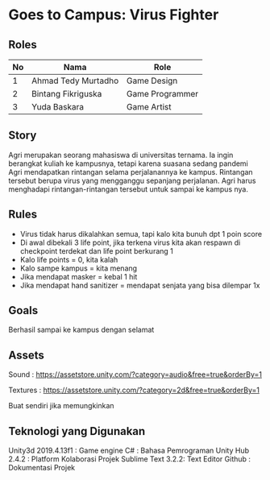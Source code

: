 # Goes to Campus: Virus Fighter

## Roles
| No | Nama                   | Role            |
|----|------------------------|-----------------|
| 1  | Ahmad Tedy Murtadho    | Game Design     |
| 2  | Bintang Fikriguska     | Game Programmer |
| 3  | Yuda Baskara           | Game Artist     |

## Story
Agri merupakan seorang mahasiswa di universitas ternama. Ia ingin berangkat kuliah ke kampusnya, tetapi karena suasana sedang pandemi Agri mendapatkan rintangan selama perjalanannya ke kampus. Rintangan tersebut berupa virus yang mengganggu sepanjang perjalanan. Agri harus menghadapi rintangan-rintangan tersebut untuk sampai ke kampus nya.

## Rules
- Virus tidak harus dikalahkan semua, tapi kalo kita bunuh dpt 1 poin score
- Di awal dibekali 3 life point, jika terkena virus kita akan respawn di checkpoint terdekat dan life point berkurang 1
- Kalo life points = 0, kita kalah
- Kalo sampe kampus = kita menang
- Jika mendapat masker = kebal 1 hit
- Jika mendapat hand sanitizer = mendapat senjata yang bisa dilempar 1x
 
## Goals
Berhasil sampai ke kampus dengan selamat

## Assets
Sound :
https://assetstore.unity.com/?category=audio&free=true&orderBy=1

Textures :
https://assetstore.unity.com/?category=2d&free=true&orderBy=1

Buat sendiri jika memungkinkan

## Teknologi yang Digunakan
Unity3d 2019.4.13f1 : Game engine
C# : Bahasa Pemrograman
Unity Hub 2.4.2 : Platform Kolaborasi Projek
Sublime Text 3.2.2: Text Editor
Github : Dokumentasi Projek

